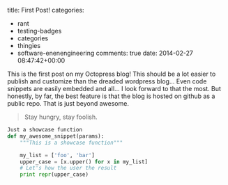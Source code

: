 title: First Post!
categories:
- rant
- testing-badges
- categories
- thingies
- software-enenengineering
comments: true
date: 2014-02-27 08:47:42+00:00

This is the first post on my Octopress blog! This should be a lot easier to publish and customize than the dreaded wordpress blog... Even code snippets are easily embedded and all... I look forward to that the most. But honestly, by far, the best feature is that the blog is hosted on github as a public repo. That is just beyond awesome.


> Stay hungry, stay foolish.

```python
Just a showcase function
def my_awesome_snippet(params):
    """This is a showcase function"""

    my_list = ['foo', 'bar']
    upper_case = [x.upper() for x in my_list]
    # Let's how the user the result
    print repr(upper_case)

```
